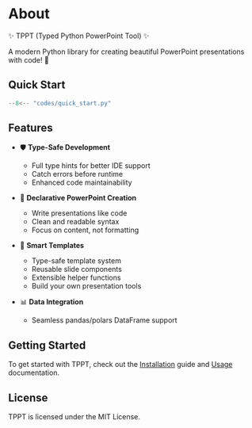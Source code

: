 # About

✨ TPPT (Typed Python PowerPoint Tool) ✨

A modern Python library for creating beautiful PowerPoint presentations with code! 🚀

## Quick Start

```python
--8<-- "codes/quick_start.py"
```

## Features

- 🛡️ **Type-Safe Development**
    - Full type hints for better IDE support
    - Catch errors before runtime
    - Enhanced code maintainability

- 📝 **Declarative PowerPoint Creation**
    - Write presentations like code
    - Clean and readable syntax
    - Focus on content, not formatting

- 🎨 **Smart Templates**
    - Type-safe template system
    - Reusable slide components
    - Extensible helper functions
    - Build your own presentation tools

- 📊 **Data Integration**
    - Seamless pandas/polars DataFrame support


## Getting Started

To get started with TPPT, check out the [Installation](installation.md) guide and [Usage](usage/index.md) documentation.

## License

TPPT is licensed under the MIT License.
